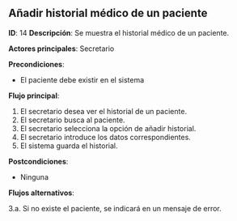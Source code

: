## Añadir historial médico de un paciente

**ID**: 14
**Descripción**: Se muestra el historial médico de un paciente.

**Actores principales**: Secretario

**Precondiciones**:
* El paciente debe existir en el sistema

**Flujo principal**:
1. El secretario desea ver el historial de un paciente.
1. El secretario busca al paciente.
1. El secretario selecciona la opción de añadir historial.
1. El secretario introduce los datos correspondientes.
1. El sistema guarda el historial.

**Postcondiciones**:
* Ninguna

**Flujos alternativos**:

3.a. Si no existe el paciente, se indicará en un mensaje de error.
